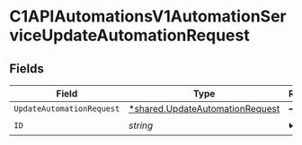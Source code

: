 # C1APIAutomationsV1AutomationServiceUpdateAutomationRequest


## Fields

| Field                                                                                    | Type                                                                                     | Required                                                                                 | Description                                                                              |
| ---------------------------------------------------------------------------------------- | ---------------------------------------------------------------------------------------- | ---------------------------------------------------------------------------------------- | ---------------------------------------------------------------------------------------- |
| `UpdateAutomationRequest`                                                                | [*shared.UpdateAutomationRequest](../../../pkg/models/shared/updateautomationrequest.md) | :heavy_minus_sign:                                                                       | N/A                                                                                      |
| `ID`                                                                                     | *string*                                                                                 | :heavy_check_mark:                                                                       | N/A                                                                                      |